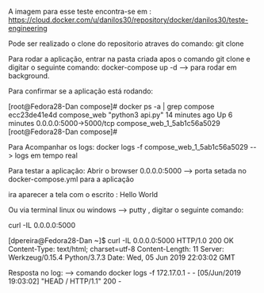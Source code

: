 A imagem para esse teste encontra-se em :
https://cloud.docker.com/u/danilos30/repository/docker/danilos30/teste-engineering

Pode ser realizado o clone do repositorio atraves do comando:
git clone 


Para rodar a aplicação, entrar na pasta criada apos o comando git clone e digitar o seguinte comando:
docker-compose up -d --> para rodar em background.

Para confirmar se a aplicação está rodando:

[root@Fedora28-Dan compose]# docker ps -a | grep compose
ecc23de41e4d        compose_web         "python3 api.py"         14 minutes ago      Up 6 minutes            0.0.0.0:5000->5000/tcp                                     compose_web_1_5ab1c56a5029
[root@Fedora28-Dan compose]# 

Para Acompanhar os logs:
docker logs -f compose_web_1_5ab1c56a5029 --> logs em tempo real

Para testar a aplicação:
Abrir o browser
0.0.0.0:5000 --> porta setada no docker-compose.yml para a aplicação

ira aparecer a tela com o escrito : Hello World

Ou via terminal linux ou windows --> putty , digitar o seguinte comando:

curl -IL 0.0.0.0:5000

[dpereira@Fedora28-Dan ~]$ curl -IL 0.0.0.0:5000
HTTP/1.0 200 OK
Content-Type: text/html; charset=utf-8
Content-Length: 11
Server: Werkzeug/0.15.4 Python/3.7.3
Date: Wed, 05 Jun 2019 22:03:02 GMT

Resposta no log: --> comando docker logs -f <nome do container>
172.17.0.1 - - [05/Jun/2019 19:03:02] "HEAD / HTTP/1.1" 200 -
